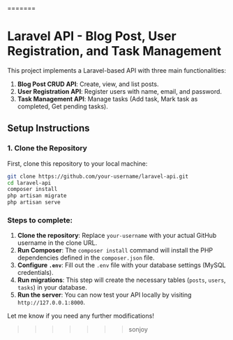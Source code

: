 
=======
# Laravel API - Blog Post, User Registration, and Task Management

This project implements a Laravel-based API with three main functionalities:
1. **Blog Post CRUD API**: Create, view, and list posts.
2. **User Registration API**: Register users with name, email, and password.
3. **Task Management API**: Manage tasks (Add task, Mark task as completed, Get pending tasks).

## Setup Instructions

### 1. Clone the Repository

First, clone this repository to your local machine:

```bash
git clone https://github.com/your-username/laravel-api.git
cd laravel-api
composer install
php artisan migrate
php artisan serve
```


### Steps to complete:

1. **Clone the repository**: Replace `your-username` with your actual GitHub username in the clone URL.
2. **Run Composer**: The `composer install` command will install the PHP dependencies defined in the `composer.json` file.
3. **Configure `.env`**: Fill out the `.env` file with your database settings (MySQL credentials).
4. **Run migrations**: This step will create the necessary tables (`posts`, `users`, `tasks`) in your database.
5. **Run the server**: You can now test your API locally by visiting `http://127.0.0.1:8000`.

Let me know if you need any further modifications!
>>>>>>> sonjoy
